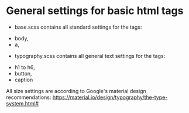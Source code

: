 

# General settings for basic html tags

* base.scss contains all standard settings for the tags:
- body,
- a,

* typography.scss contains all general text settings for the tags:
- h1 to h6,
- button,
- caption

All size settings are according to Google's material design recommendations:
https://material.io/design/typography/the-type-system.html#
